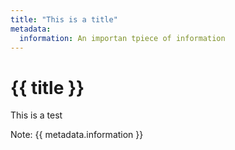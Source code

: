 ```yaml
---
title: "This is a title"
metadata:
  information: An importan tpiece of information
---
```


# {{ title }}

This is a test

Note: {{ metadata.information }}
